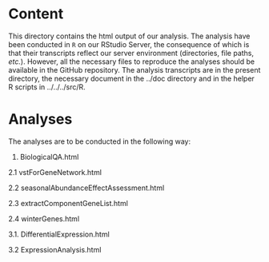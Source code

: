 # Content

This directory contains the html output of our analysis. The analysis have been conducted in `R` 
on our RStudio Server, the consequence of which is that their transcripts reflect our server
environment (directories, file paths, _etc._). However, all the necessary files to reproduce the
analyses should be available in the GitHub repository. The analysis transcripts are in the present
directory, the necessary document in the ../doc directory and in the helper R scripts in ../../../src/R.

# Analyses

The analyses are to be conducted in the following way:

1. BiologicalQA.html

2.1 vstForGeneNetwork.html

2.2 seasonalAbundanceEffectAssessment.html

2.3 extractComponentGeneList.html

2.4 winterGenes.html

3.1. DifferentialExpression.html

3.2 ExpressionAnalysis.html

